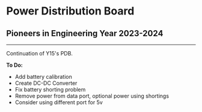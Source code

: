 # Power Distribution Board
## Pioneers in Engineering Year 2023-2024
---
Continuation of Y15's PDB.
  
**To Do:**  
- Add battery calibration
- Create DC-DC Converter
- Fix battery shorting problem
- Remove power from data port, optional power using shortings
- Consider using different port for 5v
    
